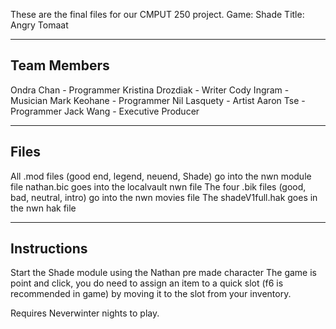 These are the final files for our CMPUT 250 project.
Game: Shade
Title: Angry Tomaat

--------------------------
Team Members
--------------------------

Ondra Chan - Programmer
Kristina Drozdiak - Writer
Cody Ingram - Musician
Mark Keohane - Programmer
Nil Lasquety - Artist
Aaron Tse - Programmer
Jack Wang - Executive Producer

--------------------------
Files
--------------------------

All .mod files (good end, legend, neuend, Shade) go into the nwn module file
nathan.bic goes into the localvault  nwn file
The four .bik files (good, bad, neutral, intro) go into the nwn movies file
The shadeV1full.hak goes in the nwn hak file

--------------------------
Instructions
--------------------------

Start the Shade module using the Nathan pre made character
The game is point and click, you do need to assign an item to a quick slot 
(f6 is recommended in game) by moving it to the slot from your inventory.

Requires Neverwinter nights to play.
